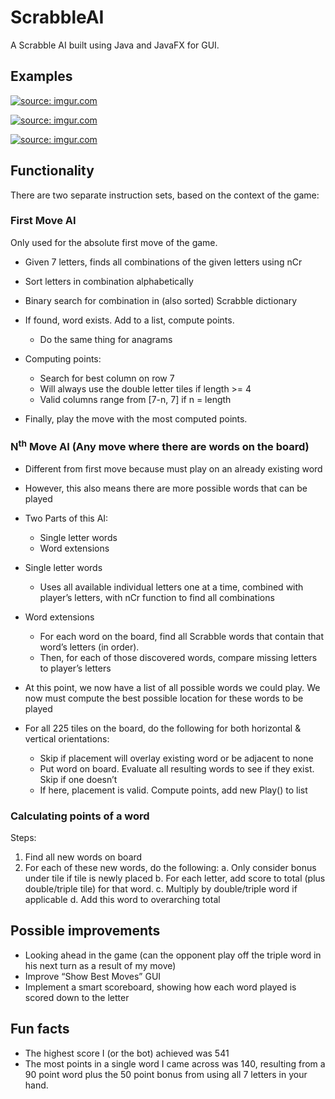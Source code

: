 # ScrabbleAI
A Scrabble AI built using Java and JavaFX for GUI.

## Examples

<a href="https://imgur.com/jT6klDU"><img src="https://i.imgur.com/jT6klDU.png" title="source: imgur.com" style="max-width:500px; max-height: 500px;"/></a>

<a href="https://imgur.com/0YMzPfa"><img src="https://i.imgur.com/0YMzPfa.png" title="source: imgur.com" style="max-width:500px; max-height: 500px;"/></a>

<a href="https://imgur.com/3Xfns1v"><img src="https://i.imgur.com/3Xfns1v.png" title="source: imgur.com" style="max-width:400px; max-height: 200px;"/></a>

## Functionality
There are two separate instruction sets, based on the context of the game:

### First Move AI
Only used for the absolute first move of the game.

- Given 7 letters, finds all combinations of the given letters using nCr
- Sort letters in combination alphabetically
- Binary search for combination in (also sorted) Scrabble dictionary
- If found, word exists. Add to a list, compute points.
  - Do the same thing for anagrams
 
- Computing points:
  - Search for best column on row 7
  - Will always use the double letter tiles if length >= 4
  - Valid columns range from [7-n, 7] if n = length

- Finally, play the move with the most computed points.

### N<sup>th</sup> Move AI (Any move where there are words on the board)
- Different from first move because must play on an already existing word
- However, this also means there are more possible words that can be played
- Two Parts of this AI:
  - Single letter words
  - Word extensions

- Single letter words
  - Uses all available individual letters one at a time, combined with player’s letters, with nCr function to find all combinations

- Word extensions
  - For each word on the board, find all Scrabble words that contain that word’s letters (in order).
  - Then, for each of those discovered words, compare missing letters to player’s letters


- At this point, we now have a list of all possible words we could play. We now must compute the best possible location for these words to be played
- For all 225 tiles on the board, do the following for both horizontal & vertical orientations:
  - Skip if placement will overlay existing word or be adjacent to none
  - Put word on board. Evaluate all resulting words to see if they exist. Skip if one doesn’t
  - If here, placement is valid. Compute points, add new Play() to list

### Calculating points of a word
Steps:
1. Find all new words on board
2. For each of these new words, do the following:
  a. Only consider bonus under tile if tile is newly placed
  b. For each letter, add score to total (plus double/triple tile) for that word.
  c. Multiply by double/triple word if applicable
  d. Add this word to overarching total

## Possible improvements
- Looking ahead in the game (can the opponent play off the triple word in his next turn as a result of my move)
- Improve “Show Best Moves” GUI
- Implement a smart scoreboard, showing how each word played is scored down to the letter

## Fun facts
- The highest score I (or the bot) achieved was 541
- The most points in a single word I came across was 140, resulting from a 90 point word plus the 50 point bonus from using all 7 letters in your hand.
